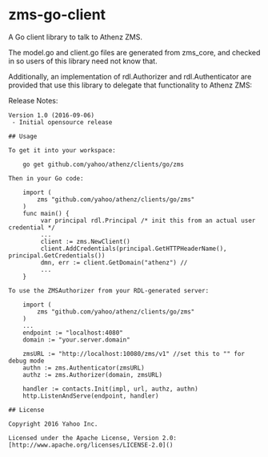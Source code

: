 # zms-go-client

A Go client library to talk to Athenz ZMS.

The model.go and client.go files are generated from zms_core, and checked in so users of this library need not know that.

Additionally, an implementation of rdl.Authorizer and rdl.Authenticator are provided that use this library to delegate that functionality to Athenz ZMS:

Release Notes:
~~~~~~~~~~~~~~~~~~~~~~~~~~~~~~~~~~~~~~~~~~~~~~~~~~~~~~~~~~~~~~~~~~~~~~
Version 1.0 (2016-09-06)
 - Initial opensource release

## Usage

To get it into your workspace:

    go get github.com/yahoo/athenz/clients/go/zms

Then in your Go code:

    import (
        zms "github.com/yahoo/athenz/clients/go/zms"
    )
    func main() {
         var principal rdl.Principal /* init this from an actual user credential */
         ...
         client := zms.NewClient()
         client.AddCredentials(principal.GetHTTPHeaderName(), principal.GetCredentials())
         dmn, err := client.GetDomain("athenz") //
         ...
    }

To use the ZMSAuthorizer from your RDL-generated server:

    import (
        zms "github.com/yahoo/athenz/clients/go/zms"
    )
    ...
    endpoint := "localhost:4080"
    domain := "your.server.domain"

    zmsURL := "http://localhost:10080/zms/v1" //set this to "" for debug mode
    authn := zms.Authenticator(zmsURL)
    authz := zms.Authorizer(domain, zmsURL)

    handler := contacts.Init(impl, url, authz, authn)
    http.ListenAndServe(endpoint, handler)

## License

Copyright 2016 Yahoo Inc.

Licensed under the Apache License, Version 2.0: [http://www.apache.org/licenses/LICENSE-2.0]()
